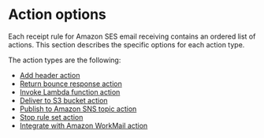 # Action options<a name="receiving-email-action"></a>

Each receipt rule for Amazon SES email receiving contains an ordered list of actions\.  This section describes the specific options for each action type\.

The action types are the following:
+ [Add header action](receiving-email-action-add-header.md)
+ [Return bounce response action](receiving-email-action-bounce.md)
+ [Invoke Lambda function action](receiving-email-action-lambda.md)
+ [Deliver to S3 bucket action](receiving-email-action-s3.md)
+ [Publish to Amazon SNS topic action](receiving-email-action-sns.md)
+ [Stop rule set action](receiving-email-action-stop.md)
+ [Integrate with Amazon WorkMail action](receiving-email-action-workmail.md)